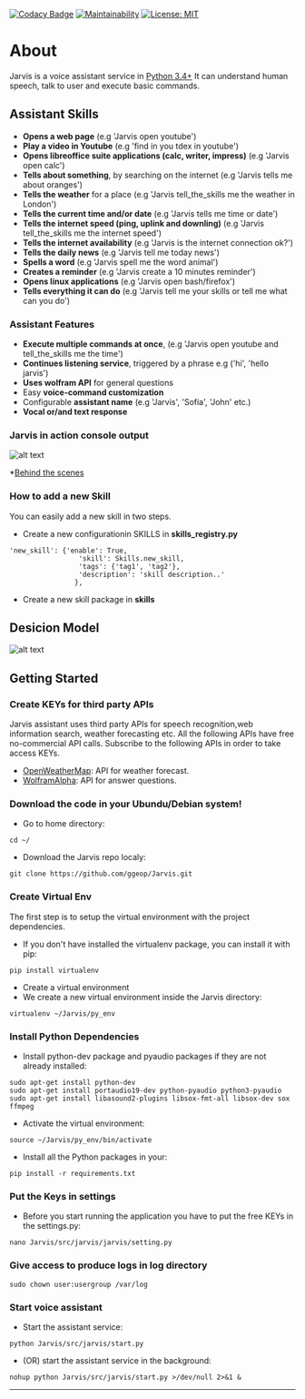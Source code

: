 [![Codacy Badge](https://api.codacy.com/project/badge/Grade/b848807e59c34d14a3589e39bd1b414e)](https://app.codacy.com/app/ggeop/Python-AI-voice-assistant?utm_source=github.com&utm_medium=referral&utm_content=ggeop/Python-AI-voice-assistant&utm_campaign=Badge_Grade_Dashboard)
[![Maintainability](https://api.codeclimate.com/v1/badges/8c90305e22186cc2c9d5/maintainability)](https://codeclimate.com/github/ggeop/Python-AI-voice-assistant/maintainability)
[![License: MIT](https://img.shields.io/badge/License-MIT-yellow.svg)](https://opensource.org/licenses/MIT)
# About
Jarvis is a voice assistant service in [Python 3.4+](https://www.python.org/downloads/release/python-360/)
It can understand human speech, talk to user and execute basic commands.

## Assistant Skills
*  **Opens a web page** (e.g 'Jarvis open youtube')
*  **Play a video in Youtube** (e.g 'find in you tdex in youtube')
*  **Opens libreoffice suite applications (calc, writer, impress)** (e.g 'Jarvis open calc')
*  **Tells about something**, by searching on the internet (e.g 'Jarvis tells me about oranges')
*  **Tells the weather** for a place (e.g 'Jarvis tell_the_skills me the weather in London')
*  **Tells the current time and/or date** (e.g 'Jarvis tells me time or date')
*  **Tells the internet speed (ping, uplink and downling)** (e.g 'Jarvis tell_the_skills me the internet speed')
*  **Tells the internet availability** (e.g 'Jarvis is the internet connection ok?')
*  **Tells the daily news** (e.g 'Jarvis tell me today news')
*  **Spells a word** (e.g 'Jarvis spell me the word animal')
*  **Creates a reminder** (e.g 'Jarvis create a 10 minutes reminder')
*  **Opens linux applications** (e.g 'Jarvis open bash/firefox')
*  **Tells everything it can do** (e.g 'Jarvis tell me your skills or tell me what can you do')


### Assistant Features
*  **Execute multiple commands at once**, (e.g 'Jarvis open youtube and tell_the_skills me the time')
*  **Continues listening service**, triggered by a phrase e.g ('hi', 'hello jarvis')
*  **Uses wolfram API** for general questions
*  Easy **voice-command customization**
*  Configurable **assistant name** (e.g 'Jarvis', 'Sofia', 'John' etc.)
*  **Vocal or/and text response**

### Jarvis in action console output
![alt text](https://github.com/ggeop/Jarvis/blob/master/imgs/Jarvis_printscreen.PNG)

*[Behind the scenes](https://github.com/ggeop/Jarvis/blob/master/imgs/jarvis_log.PNG)

### How to add a new Skill
You can easily add a new skill in two steps.
* Create a new configurationin SKILLS in **skills_registry.py**
```{python}
'new_skill': {'enable': True,
                 'skill': Skills.new_skill,
                 'tags': {'tag1', 'tag2'},
                 'description': 'skill description..'
                },                
```
* Create a new skill package in **skills**


## Desicion Model
![alt text](https://github.com/ggeop/Jarvis/blob/master/imgs/desicion_model.png)

## Getting Started
### Create KEYs for third party APIs
Jarvis assistant uses third party APIs for speech recognition,web information search, weather forecasting etc.
All the following APIs have free no-commercial API calls. Subscribe to the following APIs in order to take access KEYs.
* [OpenWeatherMap](https://openweathermap.org/appid): API for weather forecast.
* [WolframAlpha](https://developer.wolframalpha.com/portal/myapps/): API for answer questions.

### Download the code in your Ubundu/Debian system!
* Go to home directory:

```{bash}
cd ~/
```
* Download the Jarvis repo localy:

```{bash}
git clone https://github.com/ggeop/Jarvis.git
```

### Create Virtual Env
The first step is to setup the virtual environment with the project dependencies.
* If you don't have installed the virtualenv package, you can install it with pip:
```{bash}
pip install virtualenv
```
* Create a virtual environment
* We create a new virtual environment inside the Jarvis directory:
```{bash}
virtualenv ~/Jarvis/py_env
```

### Install Python Dependencies
* Install python-dev package and pyaudio packages if they are not already installed:
```{bash}
sudo apt-get install python-dev
sudo apt-get install portaudio19-dev python-pyaudio python3-pyaudio
sudo apt-get install libasound2-plugins libsox-fmt-all libsox-dev sox ffmpeg
```
* Activate the virtual environment:
```{bash}
source ~/Jarvis/py_env/bin/activate
```
* Install all the Python packages in your:
```{bash}
pip install -r requirements.txt
```

### Put the Keys in settings
* Before you start running the application you have to put the free KEYs in the settings.py:
```{bash}
nano Jarvis/src/jarvis/jarvis/setting.py
```

### Give access to produce logs in log directory
```{bash}
sudo chown user:usergroup /var/log
```

### Start voice assistant
* Start the assistant service:
```{bash}
python Jarvis/src/jarvis/start.py
```

* (OR) start the assistant service in the background:
```{bash}
nohup python Jarvis/src/jarvis/start.py >/dev/null 2>&1 &
```

---
